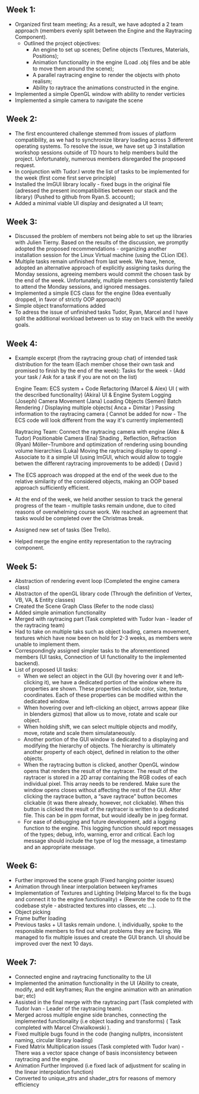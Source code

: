 Week 1:
-
- Organized first team meeting; As a result, we have adopted a 2 team approach (members evenly split between the Engine and the Raytracing Component).
  - Outlined the project objectives:
    - An engine to set up scenes; Define objects (Textures, Materials, Positions);
    - Animation functionality in the engine (Load .obj files and be able to move them around the scene);
    - A parallel raytracing engine to render the objects with photo realism;
    - Ability to raytrace the animations constructed in the engine.
- Implemented a simple OpenGL window with ability to render verticies 
- Implemented a simple camera to navigate the scene

Week 2:
-
- The first encountered challenge stemmed from issues of platform compatibility, as we had to synchronize library loading across 3 different operating systems. To resolve the issue, we have set up 3 installation workshop sessions outside of TD hours to help members build the project. Unfortunately, numerous members disregarded the proposed request. 
- In conjunction with Tudor.I wrote the list of tasks to be implemented for the week (first come first serve principle)
- Installed the ImGUI library locally - fixed bugs in the original file (adressed the present incompatibilities between our stack and the library)
  (Pushed to github from Ryan.S. account);
- Added a minimal viable UI display and designated a UI team;

Week 3:
- 
- Discussed the problem of members not being able to set up the libraries with Julien Tierny. Based on the results of the discussion, we promptly adopted the proposed recommendations - organizing another installation session for the Linux Virtual machine (using the CLion IDE).
- Multiple tasks remain unfinished from last week. We have, hence, adopted an alternative approach of explicitly assigning tasks during the Monday sessions, agreeing members would commit the chosen task by the end of the week.  Unfortunately, multiple members consistently failed to attend the Monday sessions, and ignored messages.
- Implemented a simple ECS class for the engine (Idea eventually dropped, in favor of strictly OOP approach)
- Simple object transformations added
- To adress the issue of unfinished tasks Tudor, Ryan, Marcel and I have split the additional workload between us to stay on track with the weekly goals.

Week 4:
- 
- Example excerpt (from the raytracing group chat) of intended task distribution for the team (Each member chose their own task and promised to finish by the end of the week):
  Tasks for the week - (Add your task / Ask for a task if you are not on the list)
  
  Engine Team:
    ECS system + Code Refactoring (Marcel & Alex)
    UI ( with the described functionality) (Akira)
    UI & Engine System Logging (Joseph)
    Camera Movement (Jana)
    Loading Objects (Semen)
    Batch Rendering / Displaying multiple objects( Anca + Dimitar )
    Passing information to the raytracing camera ( Cannot be added for now - The ECS code will look different from the way it's currently implemented)
    
  Raytracing Team:
    Connect the raytracing camera with engine (Alex & Tudor)
    Positionable Camera (Ena)
    Shading , Reflection, Refraction (Ryan)
    Möller–Trumbore and optimization of rendering using bounding volume hierarchies (Luka)
    Moving the raytracing display to opengl - Associate to it a simple UI (using ImGUI, which would allow to toggle betwen the different raytracing improvements to be added) ( David )
  
 - The ECS approach was dropped at the end of the week due to the relative similarity of the considered objects, making an OOP based approach sufficiently efficient.
 - At the end of the week, we held another session to track the general progress of the team - multiple tasks remain undone, due to cited reasons of overwhelming course work. We reached an agreement that tasks would be completed over
the Christmas break.
 - Assigned new set of tasks (See Trello).
 - Helped merge the engine entity representation to the raytracing component. 

Week 5:
- 
- Abstraction of rendering event loop (Completed the engine camera class)
- Abstracton of the openGL library code (Through the definition of Vertex, VB, VA, & Entity classes)
- Created the Scene Graph Class (Refer to the node class)
- Added simple animation functionality
- Merged with raytracing part (Task completed with Tudor Ivan - leader of the raytracing team)
- Had to take on multiple taks such as object loading, camera movement, textures which have now been on hold for 2-3 weeks, as members were unable to implement them.
- Correspondingly assigned simpler tasks to the aforementioned members (UI tasks, Connection of UI functionality to the implemented backend).
- List of proposed UI tasks:
  - When we select an object in the GUI (by hovering over it and left-clicking it), we have a dedicated portion of the window where its properties are shown. These properties include color, size, texture, coordinates. Each of these properties can be modified within the dedicated window.
  - When hovering over and left-clicking an object, arrows appear (like in blenders gizmos) that allow us to move, rotate and scale our object.
  - When holding shift, we can select multiple objects and modify, move, rotate and scale them simulataneously.
  - Another portion of the GUI window is dedicated to a displaying and modifying the hierarchy of objects. The hierarchy is ultimately another property of each object, defined in relation to the other objects.
  - When the raytracing button is clicked, another OpenGL window opens that renders the result of the raytracer. The result of the raytracer is stored in a 2D array containing the RGB codes of each individual pixel. This array needs to be rendered. Make sure the window opens closes without affecting the rest of the GUI. After clicking the raytrace button, a “save raytrace” button becomes clickable (it was there already, however, not clickable). When this button is clicked the result of the raytracer is written to a dedicated file. This can be in ppm format, but would ideally be in jpeg format.
  - For ease of debugging and future development, add a logging function to the engine. This logging function should report messages of the types; debug, info, warning, error and critical. Each log message should include the type of log the message, a timestamp and an appropriate message.
    
Week 6:
-
- Further improved the scene graph (Fixed hanging pointer issues)
- Animation through linear interpolation between keyframes
- Implementation of Textures and Lighting (Helping Marcel to fix the bugs and connect it to the engine functionality) + (Rewrote the code to fit the codebase style - abstracted textures into classes, etc ...).
- Object picking
- Frame buffer loading
- Previous tasks + UI tasks remain undone. I, individually, spoke to the responsible members to find out what problems they are facing. We managed to fix multiple issues and create the GUI branch. UI should be improved over the next 10 days.

Week 7:
- 
- Connected engine and raytracing functionality to the UI
- Implemented the animation functionality in the UI (Ability to create, modify, and edit keyframes; Run the engine animation with an animation bar; etc)
- Assisted in the final merge with the raytracing part (Task completed with Tudor Ivan - Leader of the raytracing team).
- Merged across multiple engine side branches, connecting the implemented functionality (i.e object loading and transforms) ( Task completed with Marcel Chwialkowski ).
- Fixed multiple bugs found in the code (hanging nullptrs, inconsistent naming, circular library loading)
- Fixed Matrix Multiplication issues (Task completed with Tudor Ivan) - There was a vector space change of basis inconsistency between raytracing and the engine.
- Animation Further Improved (i.e fixed lack of adjustment for scaling in the linear interpolation function)
- Converted to unique_ptrs and shader_ptrs for reasons of memory efficiency

